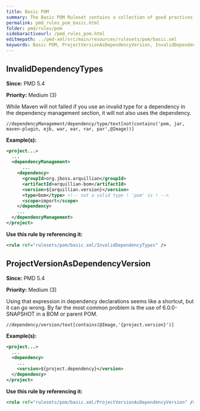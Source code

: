 ```yaml
---
title: Basic POM
summary: The Basic POM Ruleset contains a collection of good practices regarding Maven's POM files.
permalink: pmd_rules_pom_basic.html
folder: pmd/rules/pom
sidebaractiveurl: /pmd_rules_pom.html
editmepath: ../pmd-xml/src/main/resources/rulesets/pom/basic.xml
keywords: Basic POM, ProjectVersionAsDependencyVersion, InvalidDependencyTypes
---
```

## InvalidDependencyTypes

**Since:** PMD 5.4

**Priority:** Medium (3)

While Maven will not failed if you use an invalid type for a dependency in the
dependency management section, it will not also uses the dependency.

```
//dependencyManagement/dependency/type/text[not(contains('pom, jar, maven-plugin, ejb, war, ear, rar, par',@Image))]
```

**Example(s):**

``` xml
<project...>
  ...
  <dependencyManagement>
      ...
    <dependency>
      <groupId>org.jboss.arquillian</groupId>
      <artifactId>arquillian-bom</artifactId>
      <version>${arquillian.version}</version>
      <type>bom</type> <!-- not a valid type ! 'pom' is ! -->
      <scope>import</scope>
    </dependency>
    ...
  </dependencyManagement>
</project>
```

**Use this rule by referencing it:**
``` xml
<rule ref="rulesets/pom/basic.xml/InvalidDependencyTypes" />
```

## ProjectVersionAsDependencyVersion

**Since:** PMD 5.4

**Priority:** Medium (3)

Using that expression in dependency declarations seems like a shortcut, but it can go wrong.
By far the most common problem is the use of 6.0.0-SNAPSHOT in a BOM or parent POM.

```
//dependency/version/text[contains(@Image,'{project.version}')]
```

**Example(s):**

``` xml
<project...>
  ...
  <dependency>
    ...
    <version>${project.dependency}</version>
  </dependency>
</project>
```

**Use this rule by referencing it:**
``` xml
<rule ref="rulesets/pom/basic.xml/ProjectVersionAsDependencyVersion" />
```

